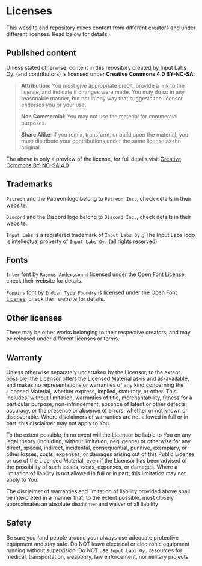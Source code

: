 # Licenses

This website and repository mixes content from different creators and under different licenses. Read below for details.

## Published content
Unless stated otherwise, content in this repository created by Input Labs Oy. (and contributors) is licensed under **Creative Commons 4.0 BY-NC-SA**:

> **Attribution**: You must give appropriate credit, provide a link to the license, and indicate if changes were made. You may do so in any reasonable manner, but not in any way that suggests the licensor endorses you or your use.
>
> **Non Commercial**: You may not use the material for commercial purposes.
>
> **Share Alike**: If you remix, transform, or build upon the material, you must distribute your contributions under the same license as the original.

The above is only a preview of the license, for full details visit [Creative Commons BY-NC-SA 4.0](https://creativecommons.org/licenses/by-nc-sa/4.0/)


## Trademarks
`Patreon` and the Patreon logo belong to `Patreon Inc.`, check details in their website.

`Discord` and the Discord logo belong to `Discord Inc.`, check details in their website.

`Input Labs` is a registered trademark of `Input Labs Oy.`; The Input Labs logo is intellectual property of `Input Labs Oy.` (all rights reserved).


## Fonts
`Inter` font by `Rasmus Andersson` is licensed under the [Open Font License](https://scripts.sil.org/cms/scripts/page.php?site_id=nrsi&id=OFL), check their website for details.

`Poppins` font by `Indian Type Foundry` is licensed under the [Open Font License](https://scripts.sil.org/cms/scripts/page.php?site_id=nrsi&id=OFL), check their website for details.


## Other licenses
There may be other works belonging to their respective creators, and may be released under different licenses or terms.


## Warranty
Unless otherwise separately undertaken by the Licensor, to the extent possible, the Licensor offers the Licensed Material as-is and as-available, and makes no representations or warranties of any kind concerning the Licensed Material, whether express, implied, statutory, or other. This includes, without limitation, warranties of title, merchantability, fitness for a particular purpose, non-infringement, absence of latent or other defects, accuracy, or the presence or absence of errors, whether or not known or discoverable. Where disclaimers of warranties are not allowed in full or in part, this disclaimer may not apply to You.

To the extent possible, in no event will the Licensor be liable to You on any legal theory (including, without limitation, negligence) or otherwise for any direct, special, indirect, incidental, consequential, punitive, exemplary, or other losses, costs, expenses, or damages arising out of this Public License or use of the Licensed Material, even if the Licensor has been advised of the possibility of such losses, costs, expenses, or damages. Where a limitation of liability is not allowed in full or in part, this limitation may not apply to You.

The disclaimer of warranties and limitation of liability provided above shall be interpreted in a manner that, to the extent possible, most closely approximates an absolute disclaimer and waiver of all liability


## Safety
Be sure you (and people around you) always use adequate protective equipment and stay safe. Do NOT leave electrical or electronic equipment running without supervision. Do NOT use `Input Labs Oy.` resources for medical, transportation, weaponry, law enforcement, nor military projects.
